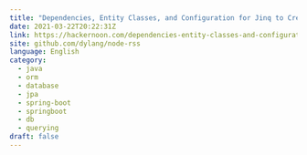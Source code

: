 ```yaml
---
title: "Dependencies, Entity Classes, and Configuration for Jinq to Create Database Queries in Java"
date: 2021-03-22T20:22:31Z
link: https://hackernoon.com/dependencies-entity-classes-and-configuration-for-jinq-to-create-database-queries-in-java-fj5i35n7?source=rss&utm_medium=RSS&utm_source=news.12bit.vn
site: github.com/dylang/node-rss
language: English
category:
  - java
  - orm
  - database
  - jpa
  - spring-boot
  - springboot
  - db
  - querying
draft: false
---
```

